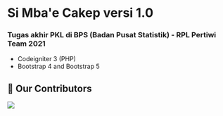 # Si Mba'e Cakep versi 1.0

### Tugas akhir PKL di BPS (Badan Pusat Statistik) - RPL Pertiwi Team 2021


- Codeigniter 3 (PHP)
- Bootstrap 4 and Bootstrap 5

## :handshake: Our Contributors
<a href="https://github.com/V35HR4J/Your-First-Contribution/graphs/contributors">
  <img src="https://contrib.rocks/image?repo=Alhiqny404/final-project" />
</a>
